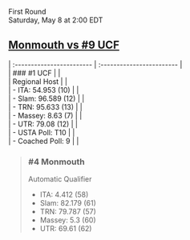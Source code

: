 First Round  
Saturday, May 8 at 2:00 EDT
## [Monmouth vs #9 UCF](https://www.ncaa.com/game/5833374) 

| :------------------------ | :------------------------ |  
| ### #1 UCF                | |  
| Regional Host             | |  
| - ITA: 54.953 (10)        | |  
| - Slam: 96.589 (12)       | |  
| - TRN: 95.633 (13)        | |  
| - Massey: 8.63 (7)        | |  
| - UTR: 79.08 (12)         | |  
| - USTA Poll: T10          | |  
| - Coached Poll: 9         | |  

> ### #4 Monmouth  
> Automatic Qualifier  
> - ITA: 4.412 (58)  
> - Slam: 82.179 (61)  
> - TRN: 79.787 (57)  
> - Massey: 5.3 (60)  
> - UTR: 69.61 (62)  